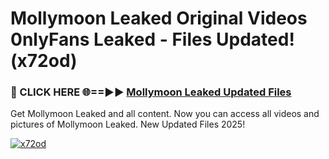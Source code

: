 # Mollymoon Leaked Original Videos 0nlyFans Leaked - Files Updated! (x72od)

<h3>🔴 CLICK HERE 🌐==►► <a href="https://tinyurl.com/4seja8ks" rel="nofollow">Mollymoon Leaked Updated Files</a></h3>

Get Mollymoon Leaked and all content. Now you can access all videos and pictures of Mollymoon Leaked. New Updated Files 2025!

[![x72od](https://i.imgur.com/EWjZXRe.gif)](https://tinyurl.com/4seja8ks)
